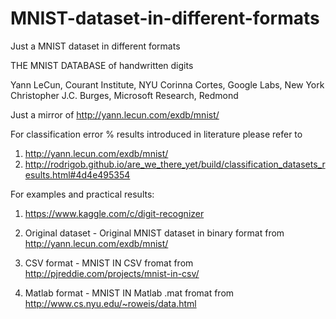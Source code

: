 # MNIST-dataset-in-different-formats
Just a MNIST dataset in different formats


THE MNIST DATABASE of handwritten digits

Yann LeCun, Courant Institute, NYU
Corinna Cortes, Google Labs, New York
Christopher J.C. Burges, Microsoft Research, Redmond

Just a mirror of http://yann.lecun.com/exdb/mnist/

For classification error % results introduced in literature please refer to
1) http://yann.lecun.com/exdb/mnist/
2) http://rodrigob.github.io/are_we_there_yet/build/classification_datasets_results.html#4d4e495354

For examples and practical results:
1) https://www.kaggle.com/c/digit-recognizer

1) Original dataset - Original MNIST dataset in binary format from http://yann.lecun.com/exdb/mnist/
2) CSV format - MNIST IN CSV fromat from http://pjreddie.com/projects/mnist-in-csv/
3) Matlab format - MNIST IN Matlab .mat fromat from http://www.cs.nyu.edu/~roweis/data.html

